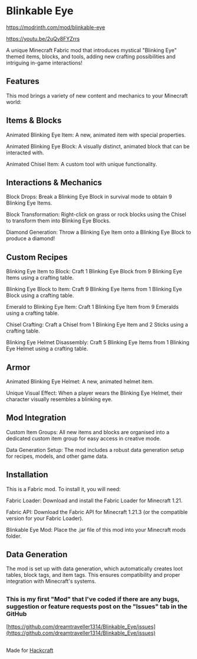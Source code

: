 # Blinkable Eye
https://modrinth.com/mod/blinkable-eye

https://youtu.be/2uQv8FYZrrs

A unique Minecraft Fabric mod that introduces mystical "Blinking Eye" themed items, blocks, and tools, adding new crafting possibilities and intriguing in-game interactions!



## Features
This mod brings a variety of new content and mechanics to your Minecraft world:



## Items & Blocks
Animated Blinking Eye Item: A new, animated item with special properties.

Animated Blinking Eye Block: A visually distinct, animated block that can be interacted with.

Animated Chisel Item: A custom tool with unique functionality.



## Interactions & Mechanics
Block Drops: Break a Blinking Eye Block in survival mode to obtain 9 Blinking Eye Items.

Block Transformation: Right-click on grass or rock blocks using the Chisel to transform them into Blinking Eye Blocks.

Diamond Generation: Throw a Blinking Eye Item onto a Blinking Eye Block to produce a diamond!



## Custom Recipes
Blinking Eye Item to Block: Craft 1 Blinking Eye Block from 9 Blinking Eye Items using a crafting table.

Blinking Eye Block to Item: Craft 9 Blinking Eye Items from 1 Blinking Eye Block using a crafting table.

Emerald to Blinking Eye Item: Craft 1 Blinking Eye Item from 9 Emeralds using a crafting table.

Chisel Crafting: Craft a Chisel from 1 Blinking Eye Item and 2 Sticks using a crafting table.

Blinking Eye Helmet Disassembly: Craft 5 Blinking Eye Items from 1 Blinking Eye Helmet using a crafting table.



## Armor
Animated Blinking Eye Helmet: A new, animated helmet item.

Unique Visual Effect: When a player wears the Blinking Eye Helmet, their character visually resembles a blinking eye.



## Mod Integration
Custom Item Groups: All new items and blocks are organised into a dedicated custom item group for easy access in creative mode.

Data Generation Setup: The mod includes a robust data generation setup for recipes, models, and other game data.



## Installation
This is a Fabric mod. To install it, you will need:

Fabric Loader: Download and install the Fabric Loader for Minecraft 1.21.

Fabric API: Download the Fabric API for Minecraft 1.21.3 (or the compatible version for your Fabric Loader).

Blinkable Eye Mod: Place the .jar file of this mod into your Minecraft mods folder.

## Data Generation
The mod is set up with data generation, which automatically creates loot tables, block tags, and item tags. This ensures compatibility and proper integration with Minecraft's systems.

## 

### This is my first "Mod" that I've coded if there are any bugs, suggestion or feature requests post on the "Issues" tab in the GitHub

[https://github.com/dreamtraveller1314/Blinkable_Eye/issues](https://github.com/dreamtraveller1314/Blinkable_Eye/issues)

##

Made for [Hackcraft](https://hackcraft.hackclub.com/)
